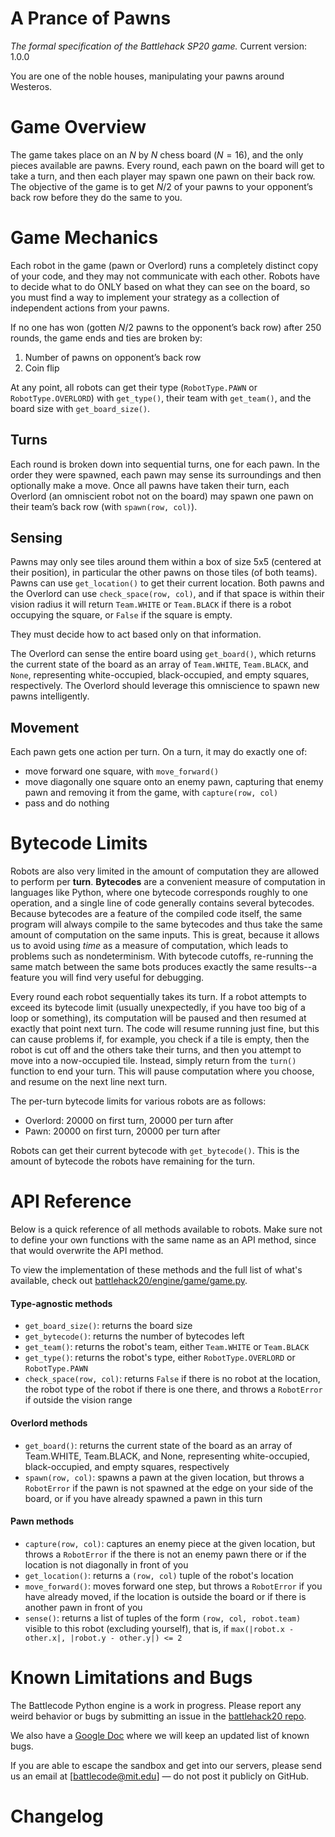 # A Prance of Pawns

_The formal specification of the Battlehack SP20 game._
Current version: 1.0.0

You are one of the noble houses, manipulating your pawns around Westeros.

# Game Overview

The game takes place on an $N$ by $N$ chess board ($N = 16$), and the only pieces available are pawns.
Every round, each pawn on the board will get to take a turn, and then each player may spawn one pawn on their back row.
The objective of the game is to get $N/2$ of your pawns to your opponent’s back row before they do the same to you.

# Game Mechanics

Each robot in the game (pawn or Overlord) runs a completely distinct copy of your code, and they may not communicate with each other.
Robots have to decide what to do ONLY based on what they can see on the board, so you must find a way to implement your strategy as a collection of independent actions from your pawns.

If no one has won (gotten $N/2$ pawns to the opponent’s back row) after 250 rounds, the game ends and ties are broken by:
1. Number of pawns on opponent’s back row
2. Coin flip

At any point, all robots can get their type (`RobotType.PAWN` or `RobotType.OVERLORD`) with `get_type()`, their team with `get_team()`, and the board size with `get_board_size()`.

## Turns

Each round is broken down into sequential turns, one for each pawn.
In the order they were spawned, each pawn may sense its surroundings and then optionally make a move.
Once all pawns have taken their turn, each Overlord (an omniscient robot not on the board) may spawn one pawn on their team’s back row (with `spawn(row, col)`).

## Sensing

Pawns may only see tiles around them within a box of size 5x5 (centered at their position), in particular the other pawns on those tiles (of both teams).
Pawns can use `get_location()` to get their current location.
Both pawns and the Overlord can use `check_space(row, col)`, and if that space is within their vision radius it will return `Team.WHITE` or `Team.BLACK` if there is a robot occupying the square, or `False` if the square is empty.

They must decide how to act based only on that information.

The Overlord can sense the entire board using `get_board()`, which returns the current state of the board as an array of `Team.WHITE`, `Team.BLACK`, and `None`, representing white-occupied, black-occupied, and empty squares, respectively. The Overlord should leverage this omniscience to spawn new pawns intelligently.

## Movement

Each pawn gets one action per turn. On a turn, it may do exactly one of:
- move forward one square, with `move_forward()`
- move diagonally one square onto an enemy pawn, capturing that enemy pawn and removing it from the game, with `capture(row, col)`
- pass and do nothing

# Bytecode Limits

Robots are also very limited in the amount of computation they are allowed to perform per **turn**.
**Bytecodes** are a convenient measure of computation in languages like Python,
where one bytecode corresponds roughly to one operation,
and a single line of code generally contains several bytecodes.
Because bytecodes are a feature of the compiled code itself, the same program will always compile to the same bytecodes and thus take the same amount of computation on the same inputs.
This is great, because it allows us to avoid using _time_ as a measure of computation, which leads to problems such as nondeterminism.
With bytecode cutoffs, re-running the same match between the same bots produces exactly the same results--a feature you will find very useful for debugging.

Every round each robot sequentially takes its turn.
If a robot attempts to exceed its bytecode limit (usually unexpectedly, if you have too big of a loop or something),
its computation will be paused and then resumed at exactly that point next turn.
The code will resume running just fine, but this can cause problems if, for example, you check if a tile is empty, then the robot is cut off and the others take their turns, and then you attempt to move into a now-occupied tile.
Instead, simply return from the `turn()` function to end your turn.
This will pause computation where you choose, and resume on the next line next turn.

The per-turn bytecode limits for various robots are as follows:
- Overlord: 20000 on first turn, 20000 per turn after
- Pawn: 20000 on first turn, 20000 per turn after

Robots can get their current bytecode with `get_bytecode()`. This is the amount of bytecode the robots have remaining for the turn.


# API Reference

Below is a quick reference of all methods available to robots. Make sure not to define your own functions with the same name as an API method, since that would overwrite the API method.

To view the implementation of these methods and the full list of what's available, check out [battlehack20/engine/game/game.py](https://github.com/battlecode/battlehack20/blob/master/engine/battlehack20/engine/game/game.py#L124).

#### Type-agnostic methods

- `get_board_size()`: returns the board size
- `get_bytecode()`: returns the number of bytecodes left
- `get_team()`: returns the robot's team, either `Team.WHITE` or `Team.BLACK`
- `get_type()`: returns the robot's type, either `RobotType.OVERLORD` or `RobotType.PAWN`
- `check_space(row, col)`: returns `False` if there is no robot at the location, the robot type of the robot if there is one there, and throws a `RobotError` if outside the vision range

#### Overlord methods

- `get_board()`: returns the current state of the board as an array of Team.WHITE, Team.BLACK, and None, representing white-occupied, black-occupied, and empty squares, respectively
- `spawn(row, col)`: spawns a pawn at the given location, but throws a `RobotError` if the pawn is not spawned at the edge on your side of the board, or if you have already spawned a pawn in this turn

#### Pawn methods

- `capture(row, col)`: captures an enemy piece at the given location, but throws a `RobotError` if the there is not an enemy pawn there or if the location is not diagonally in front of you
- `get_location()`: returns a `(row, col)` tuple of the robot's location
- `move_forward()`: moves forward one step, but throws a `RobotError` if you have already moved, if the location is outside the board or if there is another pawn in front of you
- `sense()`: returns a list of tuples of the form `(row, col, robot.team)` visible to this robot (excluding yourself), that is, if `max(|robot.x - other.x|, |robot.y - other.y|) <= 2`


# Known Limitations and Bugs

The Battlecode Python engine is a work in progress. Please report any weird behavior or bugs by submitting an issue in the [battlehack20 repo](https://github.com/battlecode/battlehack20/issues).

We also have a [Google Doc](https://docs.google.com/document/d/10Id1pa7txfkrFgaM7WrK90VQKdbCXlNDOUuMRx7x9ls/edit) where we will keep an updated list of known bugs.

If you are able to escape the sandbox and get into our servers, please send us an email at [battlecode@mit.edu] — do not post it publicly on GitHub.


# Changelog
